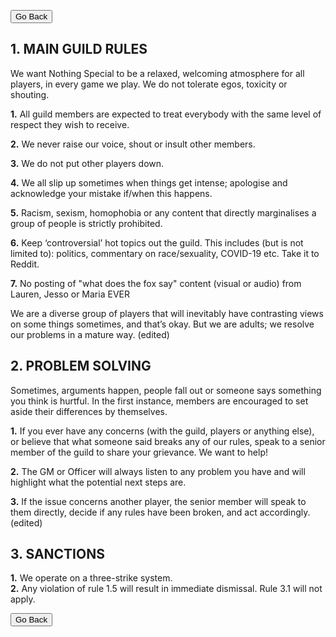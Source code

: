 <button onclick="history.back()">Go Back</button>

## **1. MAIN GUILD RULES** 

We want Nothing Special to be a relaxed, welcoming atmosphere for all players, in every game we play. We do not tolerate egos, toxicity or shouting. 

**1.**    All guild members are expected to treat everybody with the same level of respect they wish to receive.  

**2.**    We never raise our voice, shout or insult other members. 

 **3.**    We do not put other players down. 

**4.**    We all slip up sometimes when things get intense; apologise and acknowledge your mistake if/when this happens. 

**5.**    Racism, sexism, homophobia or any content that directly marginalises a group of people is strictly prohibited.  

**6.**    Keep ‘controversial’ hot topics out the guild. This includes (but is not limited to): politics, commentary on race/sexuality, COVID-19 etc. Take it to Reddit.  

**7.**  No posting of "what does the fox say" content (visual or audio) from Lauren, Jesso or Maria EVER 

We are a diverse group of players that will inevitably have contrasting views on some things sometimes, and that’s okay. But we are adults; we resolve our problems in a mature way. (edited)

## **2. PROBLEM SOLVING**

 Sometimes, arguments happen, people fall out or someone says something you think is hurtful. 
In the first instance, members are encouraged to set aside their differences by themselves. 

**1.**    If you ever have any concerns (with the guild, players or anything else), or believe that what someone said breaks any of our rules, speak to a senior member of the guild to share your grievance.  We want to help! 

**2.**    The GM or Officer will always listen to any problem you have and will highlight what the potential next steps are. 

**3.**    If the issue concerns another player, the senior member will speak to them directly, decide if any rules have been broken, and act accordingly. (edited)



## **3. SANCTIONS** 

**1.** We operate on a three-strike system.  
**2.** Any violation of rule 1.5 will result in immediate dismissal. Rule 3.1 will not apply.

<button onclick="history.back()">Go Back</button>
